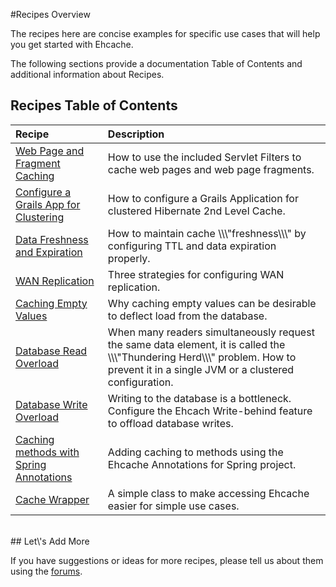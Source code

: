 ---
---
#Recipes Overview

The recipes here are concise examples for specific use cases that will help you get started with Ehcache. 

The following sections provide a documentation Table of Contents and additional information about Recipes.

## Recipes Table of Contents

| Recipe | Description |
|:-------|:------------|
|[Web Page and Fragment Caching](/documentation/2.7/recipes/pagecaching)|How to use the included Servlet Filters to cache web pages and web page fragments.|
|[Configure a Grails App for Clustering](/documentation/2.7/recipes/grails)|How to configure a Grails Application for clustered Hibernate 2nd Level Cache.|
|[Data Freshness and Expiration](/documentation/2.7/recipes/expiration)|How to maintain cache \\\\\\\"freshness\\\\\\\" by configuring TTL and data expiration properly.|
|[WAN Replication](/documentation/2.7/recipes/wan)|Three strategies for configuring WAN replication.|
|[Caching Empty Values](/documentation/2.7/recipes/cachenull)|Why caching empty values can be desirable to deflect load from the database.|
|[Database Read Overload](/documentation/2.7/recipes/thunderingherd)|When many readers simultaneously request the same data element, it is called the \\\\\\\"Thundering Herd\\\\\\\" problem.  How to prevent it in a single JVM or a clustered configuration.|
|[Database Write Overload](/documentation/2.7/recipes/writebehind)|Writing to the database is a bottleneck. Configure the Ehcach Write-behind feature to offload database writes.|
|[Caching methods with Spring Annotations](/documentation/2.7/recipes/spring-annotations)|Adding caching to methods using the Ehcache Annotations for Spring project.|
|[Cache Wrapper](/documentation/2.7/recipes/wrapper)|A simple class to make accessing Ehcache easier for simple use cases.|


<br>
## Let\'s Add More

If you have suggestions or ideas for more recipes, please tell us about them using the [forums](https://groups.google.com/forum/#!forum/ehcache-users).
